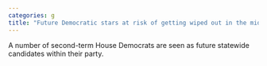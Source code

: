 ```yaml
---
categories: g
title: "Future Democratic stars at risk of getting wiped out in the midterms"
---
```

A number of second-term House Democrats are seen as future statewide candidates within their party.